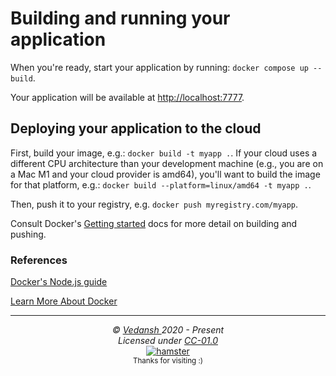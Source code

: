 # Building and running your application

When you're ready, start your application by running:
`docker compose up --build`.

Your application will be available at <http://localhost:7777>.

## Deploying your application to the cloud

First, build your image, e.g.: `docker build -t myapp .`.
If your cloud uses a different CPU architecture than your development
machine (e.g., you are on a Mac M1 and your cloud provider is amd64),
you'll want to build the image for that platform, e.g.:
`docker build --platform=linux/amd64 -t myapp .`.

Then, push it to your registry, e.g. `docker push myregistry.com/myapp`.

Consult Docker's [Getting started](https://docs.docker.com/go/get-started-sharing/) docs for more detail on building and pushing.

### References

[Docker's Node.js guide](https://docs.docker.com/language/nodejs/)

[Learn More About Docker](https://github.com/offensive-vk/AwesomeCloud/blob/master/.github/docker.md)

***

<p align="center">
  <i>&copy; <a href="https://github.com/offensive-vk/">Vedansh </a> 2020 - Present</i><br>
  <i>Licensed under <a href="https://mit-license.org/">CC-01.0</a></i><br>
  <a href="https://github.com/TheHamsterBot"><img src="https://i.ibb.co/4KtpYxb/octocat-clean-mini.png" alt="hamster" /></a><br>
  <sup>Thanks for visiting :)</sup>
</p>